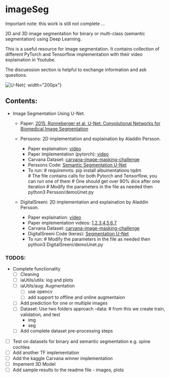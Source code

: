 # imageSeg

Important note: this work is still not complete ...

2D and 3D image segmentation for binary or multi-class (semantic segmentation) using Deep Learning.

This is a useful resource for image segmentation. It contains collection of different PyTorch and Tensorflow implementation with their video explaination in Youtube.  

The discuession section is helpful to exchange information and ask questions. 

![U-Net](https://lmb.informatik.uni-freiburg.de/people/ronneber/u-net/u-net-architecture.png "U-Net Structure"){: width="200px"}


## Contents:

* Image Segmentation Using U-Net.
  - Paper: [2015, Ronneberger et al, U-Net: Convolutional Networks for Biomedical Image Segmentation](https://arxiv.org/abs/1505.04597)
  - Perssons: 2D implementation and explaination by Aladdin Persson.
    - Paper explaination: [video](https://youtu.be/oLvmLJkmXuc?si=k-aJ1UtrEr8qu-hj)
    - Paper implementation (pytorch): [video](https://youtu.be/IHq1t7NxS8k?si=cd-9x6pnHLFMCdgg)    
    - Carvana Dataset: [carvana-image-masking-challenge](https://www.kaggle.com/c/carvana-image-masking-challenge)
    - Perssons Code: [Semantic Segmentation U-Net](https://github.com/aladdinpersson/Machine-Learning-Collection/tree/master/ML/Pytorch/image_segmentation/semantic_segmentation_unet)
    - To run:
           # requiremnts: pip install albumentations tqdm  
           # The file contains calls for both Pytorch and Tensorflow, you can run one of them
           # One should get over 90% dice after one iteration
           # Modify the parameters in the file as needed then     
           python3 Persson/demoUnet.py 

  - DigitalSreeni: 2D implementation and explaination by Aladdin Persson.
    - Paper explaination: [video](https://youtu.be/azM57JuQpQI?si=bHNzo8a-NFLbXRn1)
    - Paper implementation videos: [1](https://youtu.be/IHq1t7NxS8k?si=cd-9x6pnHLFMCdgg),[2](https://youtu.be/68HR_eyzk00?si=ND08rdEAWQzf9lM2),[3](https://www.youtube.com/watch?v=sb0uglcqO2Y&list=PLZsOBAyNTZwbR08R959iCvYT3qzhxvGOE&index=3),[4](https://www.youtube.com/watch?v=0kiroPnV1tM&list=PLZsOBAyNTZwbR08R959iCvYT3qzhxvGOE&index=4),[5](https://www.youtube.com/watch?v=cUHPL_dk17E&list=PLZsOBAyNTZwbR08R959iCvYT3qzhxvGOE&index=5),[6](https://www.youtube.com/watch?v=RaswBvMnFxk&list=PLZsOBAyNTZwbR08R959iCvYT3qzhxvGOE&index=6),[7](https://www.youtube.com/watch?v=J_XSd_u_Yew&list=PLZsOBAyNTZwbR08R959iCvYT3qzhxvGOE&index=8)
    - Carvana Dataset: [carvana-image-masking-challenge](https://www.kaggle.com/c/carvana-image-masking-challenge)
    - DigitalSreeni Code (keras): [Segmentation U-Net](https://github.com/bnsreenu/python_for_microscopists/blob/master/074-Defining%20U-net%20in%20Python%20using%20Keras.py)
    - To run:
           # Modify the parameters in the file as needed then     
           python3 DigitalSreeni/demoUnet.py 

### TODOS:

  - Complete functionality
    - [ ] Cleaning 
    - [ ] iaUtils/utils: log and plots
    - [ ] iaUtils/aug: Augmentation
        - [ ] use opencv 
        - [ ] add support to offline and online augmentaion
    - [ ] Add prediction for one or multiple images
    - [ ] Dataset: Use two folders approach
        -data: # from this we create train, validation, and test
        - img
        - seg
    - [ ] Add complete dataset pre-processing steps    
  - [ ] Test on datasets for binary and semantic segmentation e.g. spine cochlea 
  - [ ] Add another TF implementation
  - [ ] Add the kaggle Carvana winner implementation
  - [ ] Impement 3D Model
  - [ ] Add sample results to the readme file 
        - images, plots 

